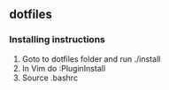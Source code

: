 ## dotfiles

### Installing instructions

1. Goto to dotfiles folder and run ./install
2. In Vim do :PluginInstall
3. Source .bashrc
